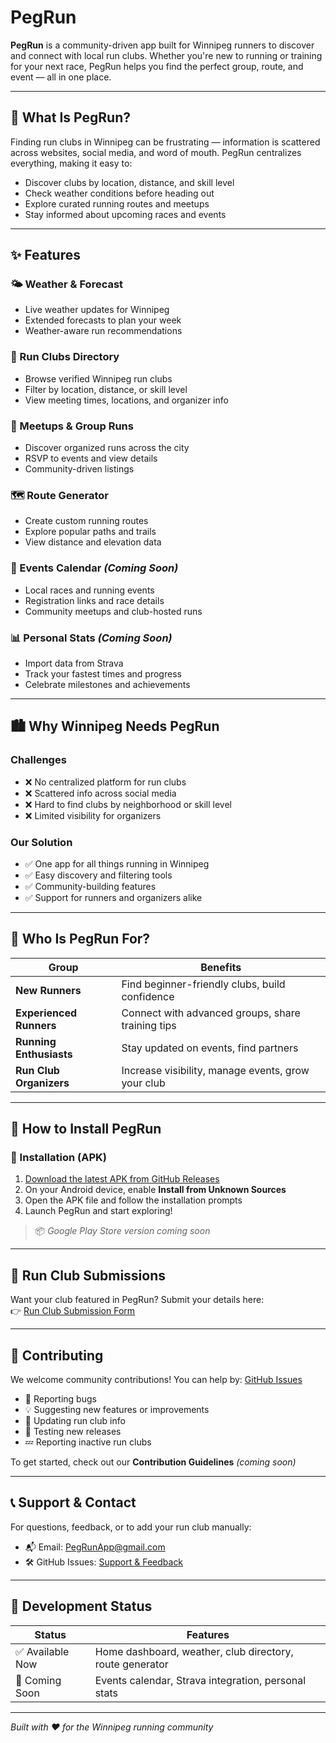 #  PegRun

**PegRun** is a community-driven app built for Winnipeg runners to discover and connect with local run clubs. Whether you're new to running or training for your next race, PegRun helps you find the perfect group, route, and event — all in one place.

---

## 🎯 What Is PegRun?

Finding run clubs in Winnipeg can be frustrating — information is scattered across websites, social media, and word of mouth. PegRun centralizes everything, making it easy to:

- Discover clubs by location, distance, and skill level  
- Check weather conditions before heading out  
- Explore curated running routes and meetups  
- Stay informed about upcoming races and events  

---

## ✨ Features

### 🌤️ Weather & Forecast
- Live weather updates for Winnipeg
- Extended forecasts to plan your week
- Weather-aware run recommendations

### 👥 Run Clubs Directory
- Browse verified Winnipeg run clubs
- Filter by location, distance, or skill level
- View meeting times, locations, and organizer info

### 📍 Meetups & Group Runs
- Discover organized runs across the city
- RSVP to events and view details
- Community-driven listings

### 🗺️ Route Generator
- Create custom running routes
- Explore popular paths and trails
- View distance and elevation data

### 📅 Events Calendar *(Coming Soon)*
- Local races and running events
- Registration links and race details
- Community meetups and club-hosted runs

### 📊 Personal Stats *(Coming Soon)*
- Import data from Strava
- Track your fastest times and progress
- Celebrate milestones and achievements

---

## 🏙️ Why Winnipeg Needs PegRun

### Challenges
- ❌ No centralized platform for run clubs  
- ❌ Scattered info across social media  
- ❌ Hard to find clubs by neighborhood or skill level  
- ❌ Limited visibility for organizers  

### Our Solution
- ✅ One app for all things running in Winnipeg  
- ✅ Easy discovery and filtering tools  
- ✅ Community-building features  
- ✅ Support for runners and organizers alike  

---

## 👟 Who Is PegRun For?

| Group                | Benefits |
|---------------------|----------|
| **New Runners**      | Find beginner-friendly clubs, build confidence |
| **Experienced Runners** | Connect with advanced groups, share training tips |
| **Running Enthusiasts** | Stay updated on events, find partners |
| **Run Club Organizers** | Increase visibility, manage events, grow your club |

---

## 📱 How to Install PegRun

### 🔧 Installation (APK)
1. [Download the latest APK from GitHub Releases](https://github.com/PlagueFitnessCanada/PegRun/releases/latest)
2. On your Android device, enable **Install from Unknown Sources**
3. Open the APK file and follow the installation prompts
4. Launch PegRun and start exploring!

> 📦 *Google Play Store version coming soon*

---

## 📝 Run Club Submissions

Want your club featured in PegRun? Submit your details here:  
👉 [Run Club Submission Form](https://github.com/PlagueFitnessCanada/PegRun/issues/new?assignees=&labels=run-club%2Csubmission&template=run_club_submission.yml)

---

## 🧰 Contributing

We welcome community contributions! You can help by:
[GitHub Issues](https://github.com/PlagueFitnessCanada/PegRun/issues)

- 🐞 Reporting bugs
- 💡 Suggesting new features or improvements
- 📍 Updating run club info
- 🧪 Testing new releases
- 💤 Reporting inactive run clubs

To get started, check out our **Contribution Guidelines** *(coming soon)*

---

## 📞 Support & Contact

For questions, feedback, or to add your run club manually:

- 📬 Email: [PegRunApp@gmail.com](mailto:PegRunApp@gmail.com)  
- 🛠️ GitHub Issues: [Support & Feedback](https://github.com/PlagueFitnessCanada/PegRun/issues)

---

## 🚧 Development Status

| Status        | Features |
|---------------|----------|
| ✅ Available Now | Home dashboard, weather, club directory, route generator |
| 🔄 Coming Soon | Events calendar, Strava integration, personal stats |

---

*Built with ❤️ for the Winnipeg running community*
